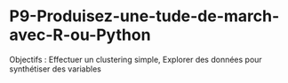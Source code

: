 # P9-Produisez-une-tude-de-march-avec-R-ou-Python
Objectifs : Effectuer un clustering simple, Explorer des données pour synthétiser des variables
